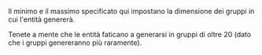 Il minimo e il massimo specificato qui impostano la dimensione dei gruppi in cui l'entità genererà.

Tenete a mente che le entità faticano a generarsi in gruppi di oltre 20 (dato che i gruppi genereranno più raramente).